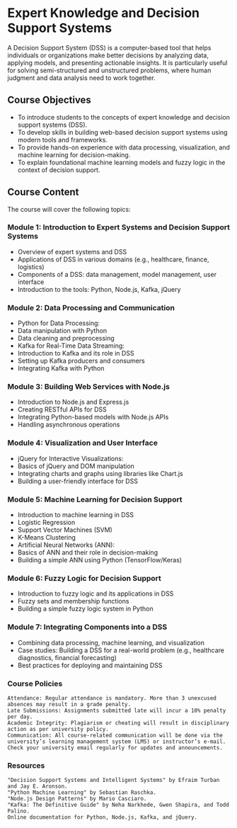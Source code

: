 # Expert Knowledge and Decision Support Systems 

A Decision Support System (DSS) is a computer-based tool that helps individuals or organizations make better decisions by analyzing data, applying models, and presenting actionable insights. It is particularly useful for solving semi-structured and unstructured problems, where human judgment and data analysis need to work together.

## Course Objectives
* To introduce students to the concepts of expert knowledge and decision support systems (DSS).
* To develop skills in building web-based decision support systems using modern tools and frameworks.
* To provide hands-on experience with data processing, visualization, and machine learning for decision-making.
* To explain foundational machine learning models and fuzzy logic in the context of decision support.

## Course Content
The course will cover the following topics:
### Module 1: Introduction to Expert Systems and Decision Support Systems
* Overview of expert systems and DSS
* Applications of DSS in various domains (e.g., healthcare, finance, logistics)
* Components of a DSS: data management, model management, user interface
* Introduction to the tools: Python, Node.js, Kafka, jQuery

### Module 2: Data Processing and Communication
* Python for Data Processing:
* Data manipulation with Python
* Data cleaning and preprocessing
* Kafka for Real-Time Data Streaming:
* Introduction to Kafka and its role in DSS
* Setting up Kafka producers and consumers
* Integrating Kafka with Python

### Module 3: Building Web Services with Node.js
* Introduction to Node.js and Express.js
* Creating RESTful APIs for DSS
* Integrating Python-based models with Node.js APIs
* Handling asynchronous operations

### Module 4: Visualization and User Interface
* jQuery for Interactive Visualizations:
* Basics of jQuery and DOM manipulation
* Integrating charts and graphs using libraries like Chart.js
* Building a user-friendly interface for DSS

### Module 5: Machine Learning for Decision Support
* Introduction to machine learning in DSS
* Logistic Regression
* Support Vector Machines (SVM)
* K-Means Clustering
* Artificial Neural Networks (ANN):
* Basics of ANN and their role in decision-making
* Building a simple ANN using Python (TensorFlow/Keras)

### Module 6: Fuzzy Logic for Decision Support
* Introduction to fuzzy logic and its applications in DSS
* Fuzzy sets and membership functions
* Building a simple fuzzy logic system in Python

### Module 7: Integrating Components into a DSS
* Combining data processing, machine learning, and visualization
* Case studies: Building a DSS for a real-world problem (e.g., healthcare diagnostics, financial forecasting)
* Best practices for deploying and maintaining DSS

### Course Policies
    Attendance: Regular attendance is mandatory. More than 3 unexcused absences may result in a grade penalty.
    Late Submissions: Assignments submitted late will incur a 10% penalty per day.
    Academic Integrity: Plagiarism or cheating will result in disciplinary action as per university policy.
    Communication: All course-related communication will be done via the university’s learning management system (LMS) or instructor’s e-mail. Check your university email regularly for updates and announcements.

### Resources
    "Decision Support Systems and Intelligent Systems" by Efraim Turban and Jay E. Aronson.
    "Python Machine Learning" by Sebastian Raschka.
    "Node.js Design Patterns" by Mario Casciaro.
    "Kafka: The Definitive Guide" by Neha Narkhede, Gwen Shapira, and Todd Palino.
    Online documentation for Python, Node.js, Kafka, and jQuery.

